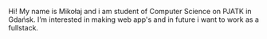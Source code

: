 Hi!
  My name is Mikołaj and i am student of Computer Science on PJATK in Gdańsk.
  I’m interested in making web app's and in future i want to work as a fullstack.

